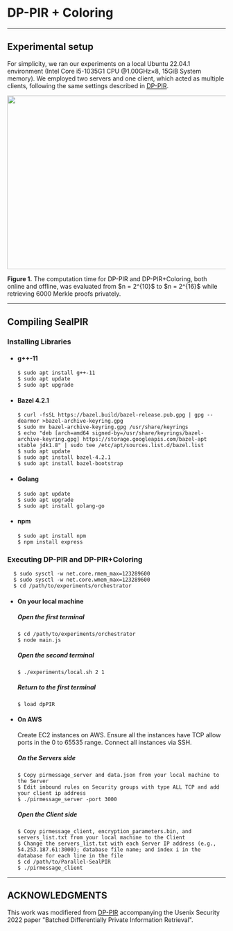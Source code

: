 # DP-PIR + Coloring

---
## Experimental setup
For simplicity, we ran our experiments on a local Ubuntu 22.04.1 environment (Intel Core i5-1035G1 CPU @1.00GHz×8, 15GiB System memory). We employed two servers and one client, which acted as multiple clients, following the same settings described in [DP-PIR](https://github.com/multiparty/DP-PIR/tree/usenix2022).

<p align="center">
  <img width="1000" height="400" src="https://github.com/cnquang/CPIR/assets/87842051/c3729bb6-133c-49f5-9b29-00793ce776bc"> 
</p>
<strong> Figure 1.</strong> The computation time for DP-PIR and DP-PIR+Coloring, both online and offline, was evaluated from $n = 2^{10}$ to $n = 2^{16}$ while retrieving 6000 Merkle proofs privately.

---
## Compiling SealPIR
### Installing Libraries

- #### g++-11
      $ sudo apt install g++-11
      $ sudo apt update
      $ sudo apt upgrade
- #### Bazel 4.2.1
      $ curl -fsSL https://bazel.build/bazel-release.pub.gpg | gpg --dearmor >bazel-archive-keyring.gpg
      $ sudo mv bazel-archive-keyring.gpg /usr/share/keyrings
      $ echo "deb [arch=amd64 signed-by=/usr/share/keyrings/bazel-archive-keyring.gpg] https://storage.googleapis.com/bazel-apt stable jdk1.8" | sudo tee /etc/apt/sources.list.d/bazel.list
      $ sudo apt update
      $ sudo apt install bazel-4.2.1
      $ sudo apt install bazel-bootstrap
- #### Golang
      $ sudo apt update
      $ sudo apt upgrade
      $ sudo apt install golang-go  
- #### npm
      $ sudo apt install npm
      $ npm install express

### Executing DP-PIR and DP-PIR+Coloring
      $ sudo sysctl -w net.core.rmem_max=123289600
      $ sudo sysctl -w net.core.wmem_max=123289600
      $ cd /path/to/experiments/orchestrator
- #### On your local machine
  ##### Open the first terminal
      $ cd /path/to/experiments/orchestrator
      $ node main.js
  ##### Open the second terminal
      $ ./experiments/local.sh 2 1
  ##### Return to the first terminal
      $ load dpPIR
      
- #### On AWS
  Create EC2 instances on AWS. Ensure all the instances have TCP allow ports in the 0 to 65535 range. Connect all instances via SSH.
  ##### On the Servers side
      $ Copy pirmessage_server and data.json from your local machine to the Server
      $ Edit inbound rules on Security groups with type ALL TCP and add your client ip address
      $ ./pirmessage_server -port 3000
  ##### Open the Client side
      $ Copy pirmessage_client, encryption_parameters.bin, and servers_list.txt from your local machine to the Client
      $ Change the servers_list.txt with each Server IP address (e.g., 54.253.187.61:3000); database file name; and index i in the database for each line in the file
      $ cd /path/to/Parallel-SealPIR
      $ ./pirmessage_client

---
## ACKNOWLEDGMENTS
This work was modifiered from [DP-PIR](https://github.com/multiparty/DP-PIR/tree/usenix2022) accompanying the Usenix Security 2022 paper "Batched Differentially Private Information Retrieval".

